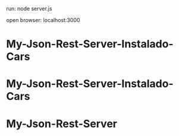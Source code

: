 run:    node server.js

open browser:   localhost:3000
# My-Json-Rest-Server-Instalado-Cars
# My-Json-Rest-Server-Instalado-Cars
# My-Json-Rest-Server
